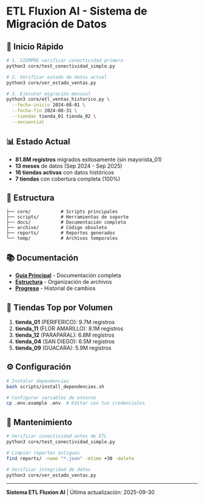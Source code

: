 # ETL Fluxion AI - Sistema de Migración de Datos

## 🚀 Inicio Rápido

```bash
# 1. SIEMPRE verificar conectividad primero
python3 core/test_conectividad_simple.py

# 2. Verificar estado de datos actual
python3 core/ver_estado_ventas.py

# 3. Ejecutar migración mensual
python3 core/etl_ventas_historico.py \
  --fecha-inicio 2024-08-01 \
  --fecha-fin 2024-08-31 \
  --tiendas tienda_01 tienda_02 \
  --secuencial
```

## 📊 Estado Actual

- **81.8M registros** migrados exitosamente (sin mayorista_01)
- **13 meses** de datos (Sep 2024 - Sep 2025)
- **16 tiendas activas** con datos históricos
- **7 tiendas** con cobertura completa (100%)

## 📁 Estructura

```
├── core/           # Scripts principales
├── scripts/        # Herramientas de soporte
├── docs/           # Documentación completa
├── archive/        # Código obsoleto
├── reports/        # Reportes generados
└── temp/           # Archivos temporales
```

## 📚 Documentación

- **[Guía Principal](docs/ETL_VENTAS_README.md)** - Documentación completa
- **[Estructura](docs/ESTRUCTURA.md)** - Organización de archivos
- **[Progreso](docs/ETL_PROGRESO.md)** - Historial de cambios

## 🏪 Tiendas Top por Volumen

1. **tienda_01** (PERIFERICO): 9.7M registros
2. **tienda_11** (FLOR AMARILLO): 8.1M registros
3. **tienda_12** (PARAPARAL): 6.8M registros
4. **tienda_04** (SAN DIEGO): 6.5M registros
5. **tienda_09** (GUACARA): 5.9M registros

## ⚙️ Configuración

```bash
# Instalar dependencias
bash scripts/install_dependencies.sh

# Configurar variables de entorno
cp .env.example .env  # Editar con tus credenciales
```

## 🔧 Mantenimiento

```bash
# Verificar conectividad antes de ETL
python3 core/test_conectividad_simple.py

# Limpiar reportes antiguos
find reports/ -name "*.json" -mtime +30 -delete

# Verificar integridad de datos
python3 core/ver_estado_ventas.py
```

---
**Sistema ETL Fluxion AI** | Última actualización: 2025-09-30